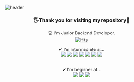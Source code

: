 ![header](https://capsule-render.vercel.app/api?type=slice&color=gradient&text=🙌Welcome&height=200&fontSize=100)
<div align="center">

<h3>🖐Thank you for visiting my repository🙏</h3>

  💻 I'm Junior Backend Developer. <br>
  [![Hits](https://hits.seeyoufarm.com/api/count/incr/badge.svg?url=https%3A%2F%2Fgithub.com%2Fsungwookoo%2Fhit-counter&count_bg=%2379C83D&title_bg=%23555555&icon=&icon_color=%23E7E7E7&title=hits&edge_flat=false)](https://hits.seeyoufarm.com) <br>

✔ I'm intermediate at...<br>
<img src="https://img.shields.io/badge/SpringBoot-green?style=plastic&logo=SpringBoot&logoColor=white"/>
<img src="https://img.shields.io/badge/Node.js-green?style=plastic&logo=Node.js&logoColor=white"/>
<img src="https://img.shields.io/badge/React-61DAAB?style=plastic&logo=React&logoColor=white"/>
<img src="https://img.shields.io/badge/ReactNative-3DDC84?style=plastic&logo=React&logoColor=white"/>
<img src="https://img.shields.io/badge/MySQL-4479A1?style=plastic&logo=MySQL&logoColor=white"/>
<img src="https://img.shields.io/badge/Docker-blue?style=plastic&logo=Docker&logoColor=white"/>
<img src="https://img.shields.io/badge/Kubernetes-blue?style=plastic&logo=Kubernetes&logoColor=white"/>

<br>
✔ I'm beginner at...<br>
<img src="https://img.shields.io/badge/Vue.js-3DDC84?style=plastic&logo=Vue.js&logoColor=white"/> 
<img src="https://img.shields.io/badge/Python-3766AB?style=plastic&logo=Python&logoColor=white"/>
<img src="https://img.shields.io/badge/Django-3766AB?style=plastic&logo=Django&logoColor=white"/>
<br>
<br>
</div>
